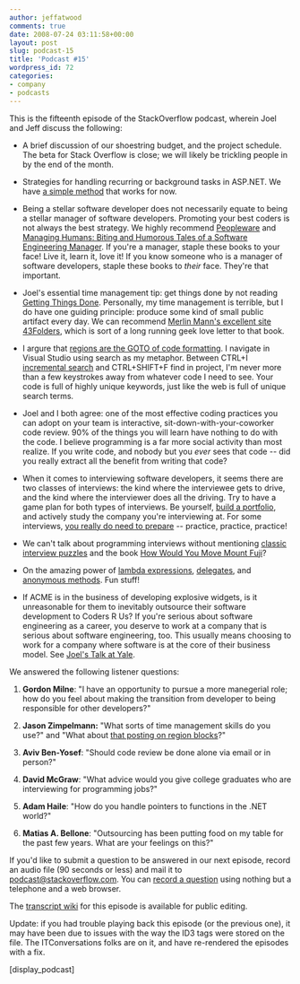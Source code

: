 ```yaml
---
author: jeffatwood
comments: true
date: 2008-07-24 03:11:58+00:00
layout: post
slug: podcast-15
title: 'Podcast #15'
wordpress_id: 72
categories:
- company
- podcasts
---
```



This is the fifteenth episode of the StackOverflow podcast, wherein Joel and Jeff discuss the following:






  * A brief discussion of our shoestring budget, and the project schedule. The beta for Stack Overflow is close; we will likely be trickling people in by the end of the month.


  * Strategies for handling recurring or background tasks in ASP.NET. We have [a simple method](http://blog.stackoverflow.com/2008/07/easy-background-tasks-in-aspnet/) that works for now.


  * Being a stellar software developer does not necessarily equate to being a stellar manager of software developers. Promoting your best coders is not always the best strategy. We highly recommend [Peopleware](http://www.amazon.com/dp/0932633439/?tag=codinghorror-20) and [Managing Humans: Biting and Humorous Tales of a Software Engineering Manager](http://www.amazon.com/dp/159059844X/?tag=codinghorror-20). If you're a manager, staple these books to your face! Live it, learn it, love it! If you know someone who is a manager of software developers, staple these books to _their_ face. They're that important.


  * Joel's essential time management tip: get things done by not reading [Getting Things Done](http://www.amazon.com/dp/0142000280/?tag=codinghorror-20). Personally, my time management is terrible, but I do have one guiding principle: produce some kind of small public artifact every day. We can recommend [Merlin Mann's excellent site 43Folders](http://www.43folders.com/), which is sort of a long running geek love letter to that book.


  * I argure that [regions are the GOTO of code formatting](http://www.codinghorror.com/blog/archives/001147.html). I navigate in Visual Studio using search as my metaphor. Between CTRL+I [incremental search](http://www.codinghorror.com/blog/archives/000432.html) and CTRL+SHIFT+F find in project, I'm never more than a few keystrokes away from whatever code I need to see. Your code is full of highly unique keywords, just like the web is full of unique search terms.


  * Joel and I both agree: one of the most effective coding practices you can adopt on your team is interactive, sit-down-with-your-coworker code review. 90% of the things you will learn have nothing to do with the code. I believe programming is a far more social activity than most realize. If you write code, and nobody but you _ever_ sees that code -- did you really extract all the benefit from writing that code?


  * When it comes to interviewing software developers, it seems there are two classes of interviews: the kind where the interviewee gets to drive, and the kind where the interviewer does all the driving. Try to have a game plan for both types of interviews. Be yourself, [build a portfolio](http://www.codinghorror.com/blog/archives/000104.html), and actively study the company you're interviewing at. For some interviews, [you really do need to prepare](http://www.codinghorror.com/blog/archives/000628.html) -- practice, practice, practice!


  * We can't talk about programming interviews without mentioning [classic interview puzzles](http://www.techinterview.org/) and the book [How Would You Move Mount Fuji](http://www.amazon.com/dp/0316778494/?tag=codinghorror-20)?


  * On the amazing power of [lambda expressions](http://msdn.microsoft.com/en-us/library/bb397687.aspx), [delegates](http://msdn.microsoft.com/en-us/library/ms173171(VS.80).aspx), and [anonymous methods](http://msdn.microsoft.com/en-us/library/0yw3tz5k(VS.80).aspx). Fun stuff!


  * If ACME is in the business of developing explosive widgets, is it unreasonable for them to inevitably outsource their software development to Coders R Us? If you're serious about software engineering as a career, you deserve to work at a company that is serious about software engineering, too. This usually means choosing to work for a company where software is at the core of their business model. See [Joel's Talk at Yale](http://www.hjiang.net/wp/2008/01/05/joel-spolskys-talk-at-yale/).





We answered the following listener questions:






  1. **Gordon Milne**: "I have an opportunity to pursue a more manegerial role; how do you feel about making the transition from developer to being responsible for other developers?"



  2. **Jason Zimpelmann:** "What sorts of time management skills do you use?" and "What about [that posting on region blocks](http://www.codinghorror.com/blog/archives/001147.html)?"


  3. **Aviv Ben-Yosef**: "Should code review be done alone via email or in person?"


  4. **David McGraw**: "What advice would you give college graduates who are interviewing for programming jobs?"


  5. **Adam Haile**: "How do you handle pointers to functions in the .NET world?"


  6. **Matias A. Bellone**: "Outsourcing has been putting food on my table for the past few years. What are your feelings on this?"





If you'd like to submit a question to be answered in our next episode, record an audio file (90 seconds or less) and mail it to [podcast@stackoverflow.com](mailto:podcast@stackoverflow.com). You can [record a question](http://blog.stackoverflow.com/index.php/2008/05/recording-podcast-questions-using-your-telephone/) using nothing but a telephone and a web browser.





The [transcript wiki](https://stackoverflow.fogbugz.com/default.asp?W4) for this episode is available for public editing.




Update: if you had trouble playing back this episode (or the previous one), it may have been due to issues with the way the ID3 tags were stored on the file. The ITConversations folks are on it, and have re-rendered the episodes with a fix.




[display_podcast]
